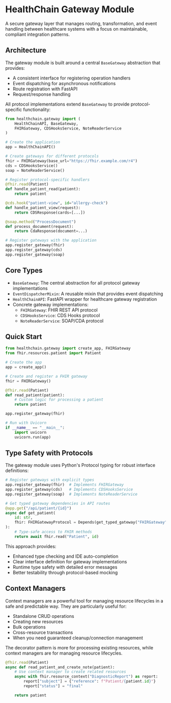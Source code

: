 # HealthChain Gateway Module

A secure gateway layer that manages routing, transformation, and event handling between healthcare systems with a focus on maintainable, compliant integration patterns.

## Architecture

The gateway module is built around a central `BaseGateway` abstraction that provides:

- A consistent interface for registering operation handlers
- Event dispatching for asynchronous notifications
- Route registration with FastAPI
- Request/response handling

All protocol implementations extend `BaseGateway` to provide protocol-specific functionality:

```python
from healthchain.gateway import (
    HealthChainAPI, BaseGateway,
    FHIRGateway, CDSHooksService, NoteReaderService
)

# Create the application
app = HealthChainAPI()

# Create gateways for different protocols
fhir = FHIRGateway(base_url="https://fhir.example.com/r4")
cds = CDSHooksService()
soap = NoteReaderService()

# Register protocol-specific handlers
@fhir.read(Patient)
def handle_patient_read(patient):
    return patient

@cds.hook("patient-view", id="allergy-check")
def handle_patient_view(request):
    return CDSResponse(cards=[...])

@soap.method("ProcessDocument")
def process_document(request):
    return CdaResponse(document=...)

# Register gateways with the application
app.register_gateway(fhir)
app.register_gateway(cds)
app.register_gateway(soap)
```

## Core Types

- `BaseGateway`: The central abstraction for all protocol gateway implementations
- `EventDispatcherMixin`: A reusable mixin that provides event dispatching
- `HealthChainAPI`: FastAPI wrapper for healthcare gateway registration
- Concrete gateway implementations:
  - `FHIRGateway`: FHIR REST API protocol
  - `CDSHooksService`: CDS Hooks protocol
  - `NoteReaderService`: SOAP/CDA protocol

## Quick Start

```python
from healthchain.gateway import create_app, FHIRGateway
from fhir.resources.patient import Patient

# Create the app
app = create_app()

# Create and register a FHIR gateway
fhir = FHIRGateway()

@fhir.read(Patient)
def read_patient(patient):
    # Custom logic for processing a patient
    return patient

app.register_gateway(fhir)

# Run with Uvicorn
if __name__ == "__main__":
    import uvicorn
    uvicorn.run(app)
```

## Type Safety with Protocols

The gateway module uses Python's Protocol typing for robust interface definitions:

```python
# Register gateways with explicit types
app.register_gateway(fhir)  # Implements FHIRGateway
app.register_gateway(cds)   # Implements CDSHooksService
app.register_gateway(soap)  # Implements NoteReaderService

# Get typed gateway dependencies in API routes
@app.get("/api/patient/{id}")
async def get_patient(
    id: str,
    fhir: FHIRGatewayProtocol = Depends(get_typed_gateway("FHIRGateway", FHIRGatewayProtocol))
):
    # Type-safe access to FHIR methods
    return await fhir.read("Patient", id)
```

This approach provides:
- Enhanced type checking and IDE auto-completion
- Clear interface definition for gateway implementations
- Runtime type safety with detailed error messages
- Better testability through protocol-based mocking

## Context Managers

Context managers are a powerful tool for managing resource lifecycles in a safe and predictable way. They are particularly useful for:

- Standalone CRUD operations
- Creating new resources
- Bulk operations
- Cross-resource transactions
- When you need guaranteed cleanup/connection management

The decorator pattern is more for processing existing resources, while context managers are for managing resource lifecycles.

```python
@fhir.read(Patient)
async def read_patient_and_create_note(patient):
    # Use context manager to create related resources
    async with fhir.resource_context("DiagnosticReport") as report:
        report["subject"] = {"reference": f"Patient/{patient.id}"}
        report["status"] = "final"

    return patient
```
